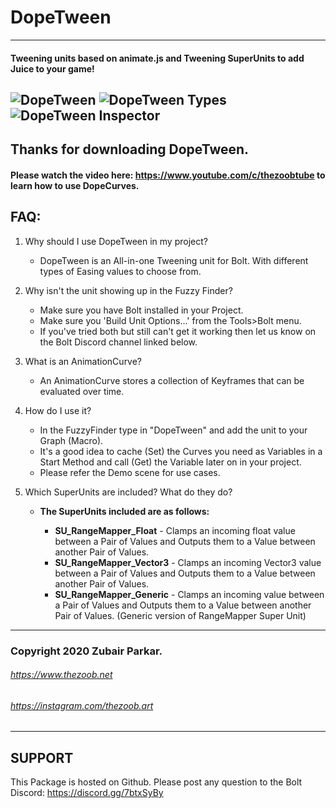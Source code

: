 # DopeTween


 --------------------------------------------
 #### Tweening units based on animate.js and Tweening SuperUnits to add Juice to your game!
![DopeTween](https://i.imgur.com/1gmIuYv.png)
![DopeTween Types](https://i.imgur.com/zKdjd0E.png)
![DopeTween Inspector](https://i.imgur.com/bAGMwOf.png)
 --------------------------------------------

## Thanks for downloading DopeTween.

#### Please watch the video here: https://www.youtube.com/c/thezoobtube to learn how to use DopeCurves.

## FAQ:

 1. Why should I use DopeTween in my project?
	- DopeTween is an All-in-one Tweening unit for Bolt. With different types of Easing values to choose from.

 2. Why isn't the unit showing up in the Fuzzy Finder?
	- Make sure you have Bolt installed in your Project.
	- Make sure you 'Build Unit Options...' from the Tools>Bolt menu.
	- If you've tried both but still can't get it working then let us know on the Bolt Discord channel linked below.

 3. What is an AnimationCurve?
	- An AnimationCurve stores a collection of Keyframes that can be evaluated over time. 

 4. How do I use it?
	- In the FuzzyFinder type in "DopeTween" and add the unit to your Graph (Macro). 
	- It's a good idea to cache (Set) the Curves you need as Variables in a Start Method and call (Get) the Variable later on in your project.
	- Please refer the Demo scene for use cases.



 5. Which SuperUnits are included? What do they do?
	- **The SuperUnits included are as follows:**

		- **SU_RangeMapper_Float** - Clamps an incoming float value between a Pair of Values and Outputs them to a Value between another Pair of Values.
		- **SU_RangeMapper_Vector3** - Clamps an incoming Vector3 value between a Pair of Values and Outputs them to a Value between another Pair of Values.
		- **SU_RangeMapper_Generic** - Clamps an incoming value between a Pair of Values and Outputs them to a Value between another Pair of Values. (Generic version of RangeMapper Super Unit)

--------------------------------------

### Copyright 2020 Zubair Parkar.
###### https://www.thezoob.net
###### https://instagram.com/thezoob.art
--------------------------------------

SUPPORT
--------------------------------------
This Package is hosted on Github.
Please post any question to the Bolt Discord:
https://discord.gg/7btxSyBy
